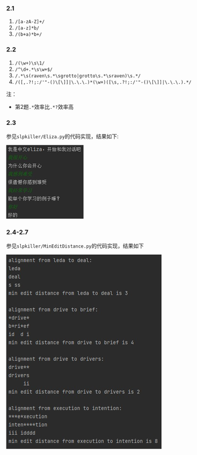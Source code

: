 ### 2.1

1. `/[a-zA-Z]+/`
2. `/[a-z]*b/`
3. `/(b+a)*b+/`

### 2.2

1. `/(\w+)\s\1/`
2. `/^\d+.*\s\w+$/`
3. `/.*\s(raven\s.*\sgrotto|grotto\s.*\sraven)\s.*/`
4. `/([,.?!;:/'"-()\[\]]|\.\.\.)*(\w+)([\s,.?!;:/'"-()\[\]]|\.\.\.).*/`

注：

* 第2题`.*`效率比`.*?`效率高

### 2.3

参见`slpkiller/Eliza.py`的代码实现，结果如下:

![](../pics/2_3.jpg)

### 2.4-2.7

参见`slpkiller/MinEditDistance.py`的代码实现，结果如下

![](../pics/2_4-7.jpg)